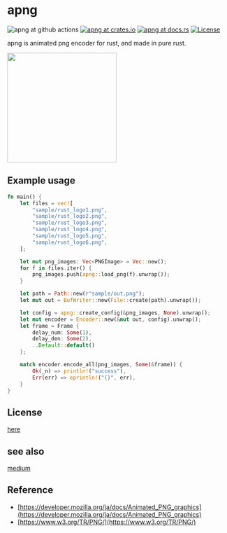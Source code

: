 # apng

![apng at github actions](https://github.com/poccariswet/apng/workflows/Rust/badge.svg?branch=master)
[![apng at crates.io](https://img.shields.io/crates/v/apng.svg)](https://crates.io/crates/apng)
[![apng at docs.rs](https://docs.rs/apng/badge.svg)](https://docs.rs/apng)
[![License](https://img.shields.io/badge/license-MIT-blue.svg)](https://raw.githubusercontent.com/poccariswet/apng/master/LICENSE?token=AF4FJMPRTUTCG2DAVLVTRVS5U7UJI)

apng is animated png encoder for rust, and made in pure rust.

<img src="https://github.com/poccariswet/apng/raw/master/example/sample/out.png" width="250">

## Example usage

```rust
fn main() {
    let files = vec![
        "sample/rust_logo1.png",
        "sample/rust_logo2.png",
        "sample/rust_logo3.png",
        "sample/rust_logo4.png",
        "sample/rust_logo5.png",
        "sample/rust_logo6.png",
    ];

    let mut png_images: Vec<PNGImage> = Vec::new();
    for f in files.iter() {
        png_images.push(apng::load_png(f).unwrap());
    }

    let path = Path::new(r"sample/out.png");
    let mut out = BufWriter::new(File::create(path).unwrap());

    let config = apng::create_config(&png_images, None).unwrap();
    let mut encoder = Encoder::new(&mut out, config).unwrap();
    let frame = Frame {
        delay_num: Some(1),
        delay_den: Some(2),
        ..Default::default()
    };

    match encoder.encode_all(png_images, Some(&frame)) {
        Ok(_n) => println!("success"),
        Err(err) => eprintln!("{}", err),
    }
}
```

## License

[here](https://github.com/poccariswet/apng/blob/master/LICENSE)

## see also
[medium](https://medium.com/@poccariswet/how-i-developed-apng-library-for-rust-98d366f1195b)

## Reference

- [https://developer.mozilla.org/ja/docs/Animated_PNG_graphics](https://developer.mozilla.org/ja/docs/Animated_PNG_graphics)
- [https://www.w3.org/TR/PNG/](https://www.w3.org/TR/PNG/)
